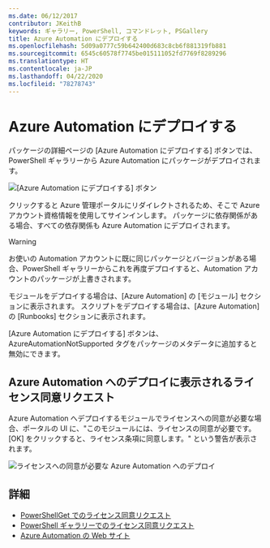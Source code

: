 ```yaml
---
ms.date: 06/12/2017
contributor: JKeithB
keywords: ギャラリー, PowerShell, コマンドレット, PSGallery
title: Azure Automation にデプロイする
ms.openlocfilehash: 5d09a0777c59b642400d683c8cb6f881319fb881
ms.sourcegitcommit: 6545c60578f7745be015111052fd7769f8289296
ms.translationtype: HT
ms.contentlocale: ja-JP
ms.lasthandoff: 04/22/2020
ms.locfileid: "78278743"
---
```

# <a name="deploy-to-azure-automation"></a>Azure Automation にデプロイする

パッケージの詳細ページの [Azure Automation にデプロイする] ボタンでは、PowerShell ギャラリーから Azure Automation にパッケージがデプロイされます。

![[Azure Automation にデプロイする] ボタン](media/deploy-to-azure-automation/DeployToAzureAutomationButton.png)

クリックすると Azure 管理ポータルにリダイレクトされるため、そこで Azure アカウント資格情報を使用してサインインします。
パッケージに依存関係がある場合、すべての依存関係も Azure Automation にデプロイされます。

> [!WARNING]
> お使いの Automation アカウントに既に同じパッケージとバージョンがある場合、PowerShell ギャラリーからこれを再度デプロイすると、Automation アカウントのパッケージが上書きされます。

モジュールをデプロイする場合は、[Azure Automation] の [モジュール] セクションに表示されます。  スクリプトをデプロイする場合は、[Azure Automation] の [Runbooks] セクションに表示されます。

[Azure Automation にデプロイする] ボタンは、AzureAutomationNotSupported タグをパッケージのメタデータに追加すると無効にできます。

## <a name="require-license-acceptance-on-deploy-to-azure-automation"></a>Azure Automation へのデプロイに表示されるライセンス同意リクエスト

Azure Automation へデプロイするモジュールでライセンスへの同意が必要な場合、ポータルの UI に、"このモジュールには、ライセンスの同意が必要です。 [OK] をクリックすると、ライセンス条項に同意します。" という警告が表示されます。

![ライセンスへの同意が必要な Azure Automation へのデプロイ](media/deploy-to-azure-automation/DeployToAzureAutomationRequireLicenseAcceptanceDisclaimer.png)

## <a name="more-details"></a>詳細

- [PowerShellGet でのライセンス同意リクエスト](../../concepts/module-license-acceptance.md)
- [PowerShell ギャラリーでのライセンス同意リクエスト](packages-that-require-license-acceptance.md)
- [Azure Automation の Web サイト](https://azure.microsoft.com/services/automation/)
